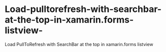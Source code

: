# Load-pulltorefresh-with-searchbar-at-the-top-in-xamarin.forms-listview-
Load PullToRefresh with SearchBar at the top in xamarin.forms listview 
